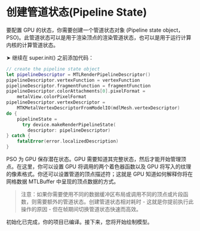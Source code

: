 # 创建管道状态(Pipeline State)

要配置 GPU 的状态，你需要创建一个管道状态对象 (Pipeline state object，PSO)。此管道状态可以是用于渲染顶点的渲染管道状态，也可以是用于运行计算内核的计算管道状态。

➤ 继续在 super.init() 之前添加代码：

```swift
// create the pipeline state object
let pipelineDescriptor = MTLRenderPipelineDescriptor()
pipelineDescriptor.vertexFunction = vertexFunction
pipelineDescriptor.fragmentFunction = fragmentFunction
pipelineDescriptor.colorAttachments[0].pixelFormat =
    metalView.colorPixelFormat
pipelineDescriptor.vertexDescriptor =
    MTKMetalVertexDescriptorFromModelIO(mdlMesh.vertexDescriptor)
do {
    pipelineState =
      try device.makeRenderPipelineState(
        descriptor: pipelineDescriptor)
} catch {
    fatalError(error.localizedDescription)
}
```

PSO 为 GPU 保存潜在状态。GPU 需要知道其完整状态，然后才能开始管理顶点。在这里，你可以设置 GPU 将调用的两个着色器函数以及 GPU 将写入的纹理的像素格式。你还可以设置管道的顶点描述符；这就是 GPU 知道如何解释你将在网格数据 MTLBuffer 中呈现的顶点数据的方式。

> 注意：如果你需要使用不同的数据缓冲区布局或调用不同的顶点或片段函数，则需要额外的管道状态。创建管道状态相对耗时 - 这就是你提前执行此操作的原因 - 但在帧期间切换管道状态快速而高效。

初始化已完成，你的项目已编译。接下来，您将开始绘制模型。

